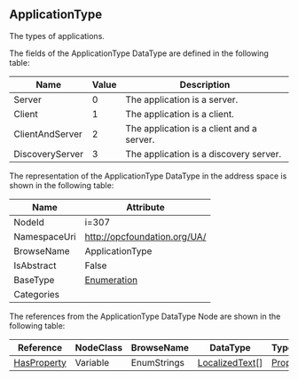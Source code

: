 <!-- datatype -->
## ApplicationType
The types of applications.  
<!-- end of description -->
The fields of the ApplicationType DataType are defined in the following table:  

|Name|Value| Description|
|---|---|---|
|Server|0|The application is a server.|
|Client|1|The application is a client.|
|ClientAndServer|2|The application is a client and a server.|
|DiscoveryServer|3|The application is a discovery server.|

The representation of the ApplicationType DataType in the address space is shown in the following table:  

|Name|Attribute|
|---|---|
|NodeId|i=307|
|NamespaceUri|http://opcfoundation.org/UA/|
|BrowseName|ApplicationType|
|IsAbstract|False|
|BaseType|[Enumeration](../../DataTypes/Enumeration/readme.md)|
|Categories||

The references from the ApplicationType DataType Node are shown in the following table:  

|Reference|NodeClass|BrowseName|DataType|TypeDefinition|ModellingRule|
|---|---|---|---|---|---|
|[HasProperty](../../ReferenceTypes/HasProperty/readme.md)|Variable|EnumStrings|[LocalizedText](../../DataTypes/LocalizedText/readme.md)[]|[PropertyType](../../VariableTypes/PropertyType/readme.md)|[Mandatory](../../Objects/Mandatory/readme.md)|


